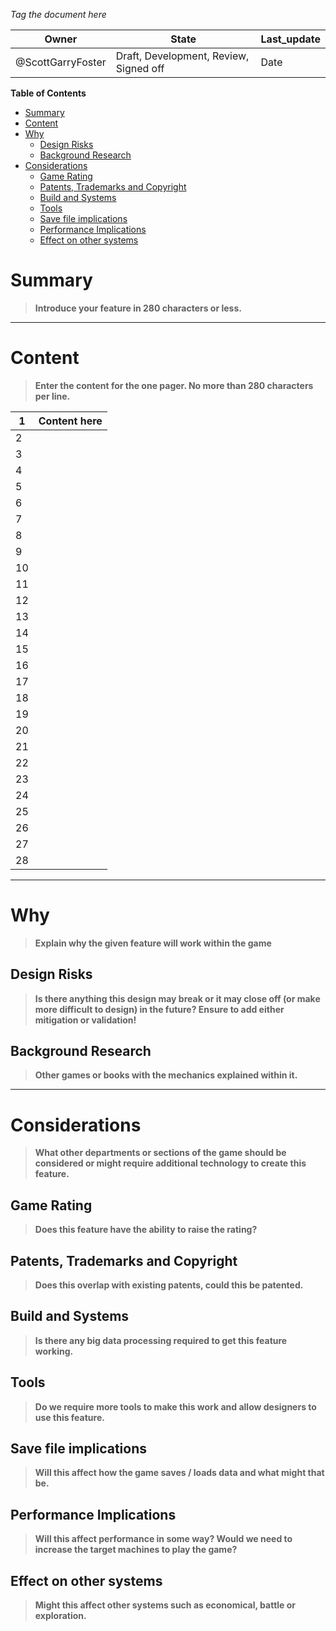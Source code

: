 
*Tag the document here*

|Owner|State|Last_update|
|--|--|--|
|@ScottGarryFoster|Draft, Development, Review, Signed off|Date|

**Table of Contents**
- [Summary](#Summary)
- [Content](#Content)
- [Why](#Why)
	- [Design Risks](#Design%20Risks)
	- [Background Research](#Background%20Research)
- [Considerations](#Considerations)
	- [Game Rating](#Game%20Rating)
	- [Patents, Trademarks and Copyright](#Patents,%20Trademarks%20and%20Copyright)
	- [Build and Systems](#Build%20and%20Systems)
	- [Tools](#Tools)
	- [Save file implications](#Save%20file%20implications)
	- [Performance Implications](#Performance%20Implications)
	- [Effect on other systems](#Effect%20on%20other%20systems)


# Summary
> **Introduce your feature in 280 characters or less.**
---
# Content
> **Enter the content for the one pager. No more than 280 characters per line.**

|1| **Content here** |
|--|--|
|2|  |
|3|  |
|4|  |
|5|  |
|6|  |
|7|  |
|8|  |
|9|  |
|10|  |
|11|  |
|12|  |
|13|  |
|14|  |
|15|  |
|16|  |
|17|  |
|18|  |
|19|  |
|20|  |
|21|  |
|22|  |
|23|  |
|24|  |
|25|  |
|26|  |
|27|  |
|28|  |

---
# Why

> **Explain why the given feature will work within the game**

## Design Risks

> **Is there anything this design may break or it may close off (or make more difficult to design) in the future? Ensure to add either mitigation or validation!**

## Background Research

> **Other games or books with the mechanics explained within it.**
---

# Considerations

> **What other departments or sections of the game should be considered or might require additional technology to create this feature.**

## Game Rating

> **Does this feature have the ability to raise the rating?**

## Patents, Trademarks and Copyright

> **Does this overlap with existing patents, could this be patented.**

## Build and Systems

> **Is there any big data processing required to get this feature working.**

## Tools

> **Do we require more tools to make this work and allow designers to use this feature.**

## Save file implications

> **Will this affect how the game saves / loads data and what might that be.**

## Performance Implications

> **Will this affect performance in some way? Would we need to increase the target machines to play the game?**

## Effect on other systems

> **Might this affect other systems such as economical, battle or exploration.**
